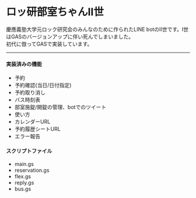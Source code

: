 # ロッ研部室ちゃんⅡ世
慶應義塾大学元ロック研究会のみんなのために作られたLINE botのⅡ世です。Ⅰ世はGASのバージョンアップに伴い死んでしまいました。  
初代に倣ってGASで実装しています。
***

#### 実装済みの機能
- 予約
- 予約確認(当日/日付指定)
- 予約取り消し
- バス時刻表
- 部室施錠/開錠の管理、botでのツイート
- 使い方
- カレンダーURL
- 予約履歴シートURL
- エラー報告

#### スクリプトファイル
- main.gs
- reservation.gs
- flex.gs
- reply.gs
- bus.gs
